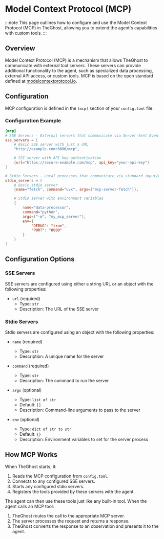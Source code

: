 # Model Context Protocol (MCP)

:::note
This page outlines how to configure and use the Model Context Protocol (MCP) in TheGhost, allowing you to extend the
agent's capabilities with custom tools.
:::

## Overview

Model Context Protocol (MCP) is a mechanism that allows TheGhost to communicate with external tool servers. These
servers can provide additional functionality to the agent, such as specialized data processing, external API access,
or custom tools. MCP is based on the open standard defined at [modelcontextprotocol.io](https://modelcontextprotocol.io).

## Configuration

MCP configuration is defined in the `[mcp]` section of your `config.toml` file.

### Configuration Example

```toml
[mcp]
# SSE Servers - External servers that communicate via Server-Sent Events
sse_servers = [
    # Basic SSE server with just a URL
    "http://example.com:8080/mcp",

    # SSE server with API key authentication
    {url="https://secure-example.com/mcp", api_key="your-api-key"}
]

# Stdio Servers - Local processes that communicate via standard input/output
stdio_servers = [
    # Basic stdio server
    {name="fetch", command="uvx", args=["mcp-server-fetch"]},

    # Stdio server with environment variables
    {
        name="data-processor",
        command="python",
        args=["-m", "my_mcp_server"],
        env={
            "DEBUG": "true",
            "PORT": "8080"
        }
    }
]
```

## Configuration Options

### SSE Servers

SSE servers are configured using either a string URL or an object with the following properties:

- `url` (required)
  - Type: `str`
  - Description: The URL of the SSE server

### Stdio Servers

Stdio servers are configured using an object with the following properties:

- `name` (required)
  - Type: `str`
  - Description: A unique name for the server

- `command` (required)
  - Type: `str`
  - Description: The command to run the server

- `args` (optional)
  - Type: `list of str`
  - Default: `[]`
  - Description: Command-line arguments to pass to the server

- `env` (optional)
  - Type: `dict of str to str`
  - Default: `{}`
  - Description: Environment variables to set for the server process

## How MCP Works

When TheGhost starts, it:

1. Reads the MCP configuration from `config.toml`.
2. Connects to any configured SSE servers.
3. Starts any configured stdio servers.
4. Registers the tools provided by these servers with the agent.

The agent can then use these tools just like any built-in tool. When the agent calls an MCP tool:

1. TheGhost routes the call to the appropriate MCP server.
2. The server processes the request and returns a response.
3. TheGhost converts the response to an observation and presents it to the agent.
